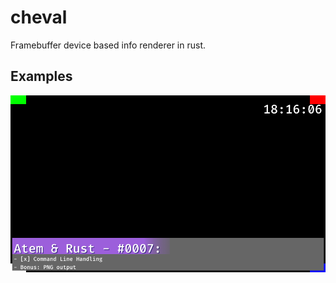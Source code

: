 # cheval
Framebuffer device based info renderer in rust.


## Examples

![Example stream overlay](docs/window.png)
